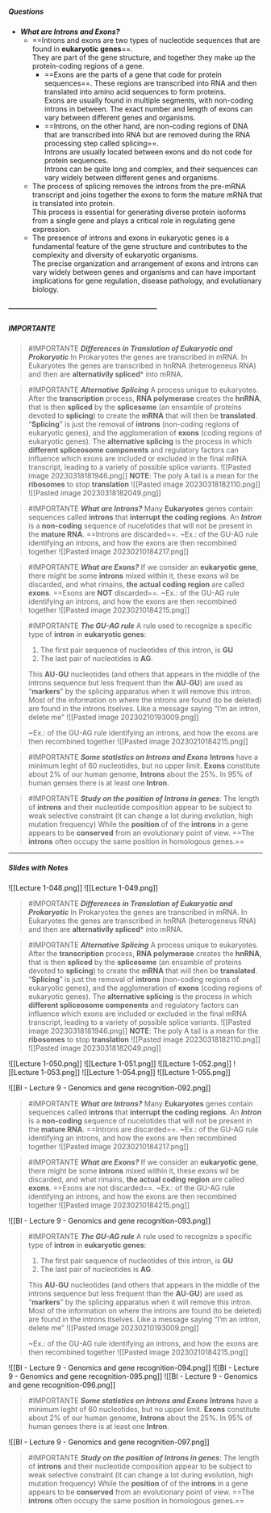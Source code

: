 ##### Questions
- ***What are Introns and Exons?***
	- ==Introns and exons are two types of nucleotide sequences that are found in **eukaryotic genes**==. <br>They are part of the gene structure, and together they make up the protein-coding regions of a gene.
		- ==Exons are the parts of a gene that code for protein sequences==. These regions are transcribed into RNA and then translated into amino acid sequences to form proteins. <br>Exons are usually found in multiple segments, with non-coding introns in between. The exact number and length of exons can vary between different genes and organisms.
		- ==Introns, on the other hand, are non-coding regions of DNA that are transcribed into RNA but are removed during the RNA processing step called splicing==. <br>Introns are usually located between exons and do not code for protein sequences. <br>Introns can be quite long and complex, and their sequences can vary widely between different genes and organisms.
	- The process of splicing removes the introns from the pre-mRNA transcript and joins together the exons to form the mature mRNA that is translated into protein. <br>This process is essential for generating diverse protein isoforms from a single gene and plays a critical role in regulating gene expression.
	- The presence of introns and exons in eukaryotic genes is a fundamental feature of the gene structure and contributes to the complexity and diversity of eukaryotic organisms. <br>The precise organization and arrangement of exons and introns can vary widely between genes and organisms and can have important implications for gene regulation, disease pathology, and evolutionary biology.

##### —————————————————————
##### IMPORTANTE

> #IMPORTANTE ***Differences in Translation of Eukaryotic and Prokaryotic***
> In Prokaryotes the genes are  transcribed in mRNA.
> In Eukaryotes the genes are transcribed in hnRNA (heterogeneus RNA) and then are **alternativily spliced*** into mRNA.

> #IMPORTANTE ***Alternative Splicing***
> A process unique to eukaryotes.
> After the **transcription** process, **RNA polymerase** creates the **hnRNA**, that is then **spliced** by the **splicesome** (an ensamble of proteins devoted to **splicing**) to create the **mRNA** that will then be **translated**.
> “**Splicing**” is just the removal of **introns** (non-coding regions of eukaryotic genes), and the agglomeration of **exons** (coding regions of eukaryotic genes).
> The **alternative splicing** is the process in which **different spliceosome components** and regulatory factors can influence which exons are included or excluded in the final mRNA transcript, leading to a variety of possible splice variants.
> ![[Pasted image 20230318181946.png]]
> **NOTE**: The poly A tail is a mean for the **ribosomes** to stop **translation**
> ![[Pasted image 20230318182110.png]] <br>![[Pasted image 20230318182049.png]]

> #IMPORTANTE ***What are Introns?***
> Many **Eukaryotes** genes contain sequences called **introns** that **interrupt the coding regions**.
> An ***Intron*** is a **non-coding** sequence of nucelotides that will not be present in the **mature RNA**. ==Introns are discarded==.
> ~Ex.: of the GU-AG rule identifying an introns, and how the exons are then recombined together
> ![[Pasted image 20230210184217.png]]

> #IMPORTANTE ***What are Exons?***
> If we consider an **eukaryotic gene**, there might be some **introns** mixed within it, these exons wil be discarded, and what rimains, **the actual coding region** are called **exons**. ==Exons are **NOT** discarded==.
> ~Ex.: of the GU-AG rule identifying an introns, and how the exons are then recombined together
> ![[Pasted image 20230210184215.png]]

> #IMPORTANTE ***The GU-AG rule***
> A rule used to recognize a specific type of **intron** in **eukaryotic genes**:
> 1. The first pair sequence of nucleotides of this intron, is **GU**
> 2. The last pair of nucleotides is **AG**.
> 
> This **AU**-**GU** nucleotides (and others that appears in the middle of the introns sequence but less frequent than the **AU**-**GU**) are used as “**markers**” by the splicing apparatus when it will remove this intron.
> Most of the information on where the introns are found (to be deleted) are found in the introns itselves. Like a message saying “I’m an intron, delete me”
> ![[Pasted image 20230210193009.png]]
> 
> ~Ex.: of the GU-AG rule identifying an introns, and how the exons are then recombined together
> ![[Pasted image 20230210184215.png]]

> #IMPORTANTE ***Some statistics on Introns and Exons***
> **Introns** have a minimum leght of 60 nucleotides, but no upper limit.
> **Exons** constitute about $2\%$ of our human genome, **Introns** about the $25\%$.
> In $95\%$ of human genses there is at least one **Intron**.

> #IMPORTANTE ***Study on the position of Introns in genes***:
> The length of **introns** and their nucleotide composition appear to be subject to weak selective constraint (it can change a lot during evolution, high mutation frequency)
> While the **position** of of the **introns** in a gene appears to be **conserved** from an evolutionary point of view.
> ==The **introns** often occupy the same position in homologous genes.==

---
##### Slides with Notes
![[Lecture 1-048.png]] ![[Lecture 1-049.png]]

> #IMPORTANTE ***Differences in Translation of Eukaryotic and Prokaryotic***
> In Prokaryotes the genes are  transcribed in mRNA.
> In Eukaryotes the genes are transcribed in hnRNA (heterogeneus RNA) and then are **alternativily spliced*** into mRNA.

> #IMPORTANTE ***Alternative Splicing***
> A process unique to eukaryotes.
> After the **transcription** process, **RNA polymerase** creates the **hnRNA**, that is then **spliced** by the **splicesome** (an ensamble of proteins devoted to **splicing**) to create the **mRNA** that will then be **translated**.
> “**Splicing**” is just the removal of **introns** (non-coding regions of eukaryotic genes), and the agglomeration of **exons** (coding regions of eukaryotic genes).
> The **alternative splicing** is the process in which **different spliceosome components** and regulatory factors can influence which exons are included or excluded in the final mRNA transcript, leading to a variety of possible splice variants.
> ![[Pasted image 20230318181946.png]]
> **NOTE**: The poly A tail is a mean for the **ribosomes** to stop **translation**
> ![[Pasted image 20230318182110.png]] <br>![[Pasted image 20230318182049.png]]

![[Lecture 1-050.png]] ![[Lecture 1-051.png]]   ![[Lecture 1-052.png]] ![[Lecture 1-053.png]] ![[Lecture 1-054.png]] ![[Lecture 1-055.png]]

![[BI - Lecture 9 - Genomics and gene recognition-092.png]]

> #IMPORTANTE ***What are Introns?***
> Many **Eukaryotes** genes contain sequences called **introns** that **interrupt the coding regions**.
> An ***Intron*** is a **non-coding** sequence of nucelotides that will not be present in the **mature RNA**. ==Introns are discarded==.
> ~Ex.: of the GU-AG rule identifying an introns, and how the exons are then recombined together
> ![[Pasted image 20230210184217.png]]

> #IMPORTANTE ***What are Exons?***
> If we consider an **eukaryotic gene**, there might be some **introns** mixed within it, these exons wil be discarded, and what rimains, **the actual coding region** are called **exons**. ==Exons are not discarded==.
> ~Ex.: of the GU-AG rule identifying an introns, and how the exons are then recombined together
> ![[Pasted image 20230210184215.png]]

![[BI - Lecture 9 - Genomics and gene recognition-093.png]]

> #IMPORTANTE ***The GU-AG rule***
> A rule used to recognize a specific type of **intron** in **eukaryotic genes**:
> 1. The first pair sequence of nucleotides of this intron, is **GU**
> 2. The last pair of nucleotides is **AG**.
> 
> This **AU**-**GU** nucleotides (and others that appears in the middle of the introns sequence but less frequent than the **AU**-**GU**) are used as “**markers**” by the splicing apparatus when it will remove this intron.
> Most of the information on where the introns are found (to be deleted) are found in the introns itselves. Like a message saying “I’m an intron, delete me”
> ![[Pasted image 20230210193009.png]]
> 
> ~Ex.: of the GU-AG rule identifying an introns, and how the exons are then recombined together
> ![[Pasted image 20230210184215.png]]

![[BI - Lecture 9 - Genomics and gene recognition-094.png]] ![[BI - Lecture 9 - Genomics and gene recognition-095.png]] ![[BI - Lecture 9 - Genomics and gene recognition-096.png]] 

> #IMPORTANTE ***Some statistics on Introns and Exons***
> **Introns** have a minimum leght of 60 nucleotides, but no upper limit.
> **Exons** constitute about $2\%$ of our human genome, **Introns** about the $25\%$.
> In $95\%$ of human genses there is at least one **Intron**.

![[BI - Lecture 9 - Genomics and gene recognition-097.png]]

> #IMPORTANTE ***Study on the position of Introns in genes***:
> The length of **introns** and their nucleotide composition appear to be subject to weak selective constraint (it can change a lot during evolution, high mutation frequency)
> While the **position** of of the **introns** in a gene appears to be **conserved** from an evolutionary point of view.
> ==The **introns** often occupy the same position in homologous genes.==
